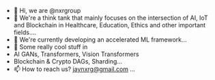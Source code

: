 - 👋 Hi, we are @nxrgroup
- 👀 We're a think tank that mainly focuses on the intersection of AI, IoT and Blockchain in Healthcare, Education, Ethics and other important fields....
- 🌱 We're currently developing an accelerated ML framework...
- 💞️ Some really cool stuff in 
- AI GANs, Transformers, Vision Transformers
- Blockchain & Crypto DAGs, Sharding...
- 📫 How to reach us? jaynxrg@gmail.com ...

<!---
nxrgroup/nxrgroup is a ✨ special ✨ repository because its `README.md` (this file) appears on your GitHub profile.
You can click the Preview link to take a look at your changes.
--->

